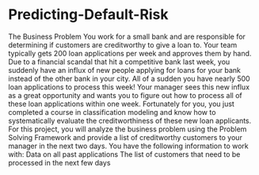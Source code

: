 # Predicting-Default-Risk
The Business Problem You work for a small bank and are responsible for determining if customers are creditworthy to give a loan to. Your team typically gets 200 loan applications per week and approves them by hand.  Due to a financial scandal that hit a competitive bank last week, you suddenly have an influx of new people applying for loans for your bank instead of the other bank in your city. All of a sudden you have nearly 500 loan applications to process this week!  Your manager sees this new influx as a great opportunity and wants you to figure out how to process all of these loan applications within one week.  Fortunately for you, you just completed a course in classification modeling and know how to systematically evaluate the creditworthiness of these new loan applicants.  For this project, you will analyze the business problem using the Problem Solving Framework and provide a list of creditworthy customers to your manager in the next two days.  You have the following information to work with:  Data on all past applications The list of customers that need to be processed in the next few days
